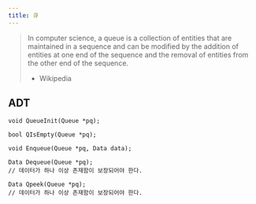 ```yaml
---
title: 큐
---
```


> In computer science, a queue is a collection of entities that are maintained in a sequence and can
> be modified by the addition of entities at one end of the sequence and the removal of entities
> from the other end of the sequence.
>
> - Wikipedia

## ADT

```{class="language-c"}
void QueueInit(Queue *pq);

bool QIsEmpty(Queue *pq);

void Enqueue(Queue *pq, Data data);

Data Dequeue(Queue *pq);
// 데이터가 하나 이상 존재함이 보장되어야 한다.

Data Qpeek(Queue *pq);
// 데이터가 하나 이상 존재함이 보장되어야 한다.
```
